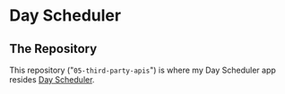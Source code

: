 # Day Scheduler
## The Repository
This repository ("`05-third-party-apis`") is where my Day Scheduler app resides [Day Scheduler](https://shiv-ms.github.io/05-third-party-apis/).  

<!-- The quiz requires the user to complete the 5 question quiz in 60 seconds. The user will gain 100 points for each correct answer, and lose 10 seconds for each incorect answer.  The user will then be able to save their score.
### The user is given these rules to follow, which are the same rules used to define the logic of the app
* When you click the start button then a timer starts and you are presented with a question.
* When you answer a question then you are presented with another question.
* When you answer a question incorrectly then time is subtracted from the clock.
* When all questions are answered or the timer reaches 0 then the game is over.
* When the game is over you can save your initial score.
# Code Quiz Demonstration
<p align="center">
  <img alt="Code Quiz Demo" src="img/code_quiz.gif">
</p> -->